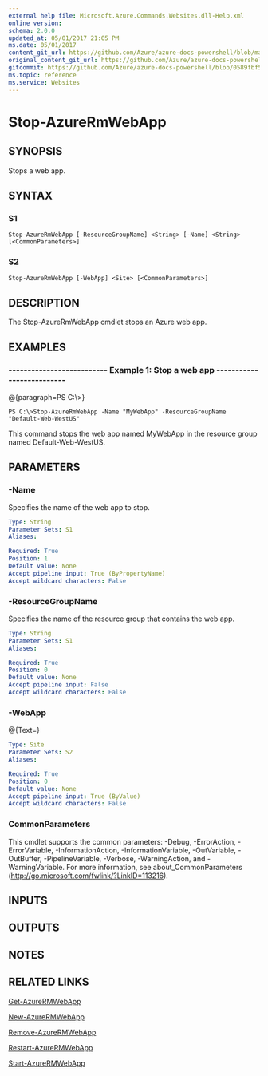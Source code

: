 ```yaml
---
external help file: Microsoft.Azure.Commands.Websites.dll-Help.xml
online version:
schema: 2.0.0
updated_at: 05/01/2017 21:05 PM
ms.date: 05/01/2017
content_git_url: https://github.com/Azure/azure-docs-powershell/blob/master/azureps-cmdlets-docs/ResourceManager/AzureRM.Websites/v1.1.4/Stop-AzureRmWebApp.md
original_content_git_url: https://github.com/Azure/azure-docs-powershell/blob/master/azureps-cmdlets-docs/ResourceManager/AzureRM.Websites/v1.1.4/Stop-AzureRmWebApp.md
gitcommit: https://github.com/Azure/azure-docs-powershell/blob/0589fbf53d27e39e0cf445261d29c64fb0859d62
ms.topic: reference
ms.service: Websites
---
```


# Stop-AzureRmWebApp

## SYNOPSIS
Stops a web app.

## SYNTAX

### S1
```
Stop-AzureRmWebApp [-ResourceGroupName] <String> [-Name] <String> [<CommonParameters>]
```

### S2
```
Stop-AzureRmWebApp [-WebApp] <Site> [<CommonParameters>]
```

## DESCRIPTION
The Stop-AzureRmWebApp cmdlet stops an Azure web app.

## EXAMPLES

### --------------------------  Example 1: Stop a web app  --------------------------
@{paragraph=PS C:\\\>}



```
PS C:\>Stop-AzureRmWebApp -Name "MyWebApp" -ResourceGroupName "Default-Web-WestUS"
```

This command stops the web app named MyWebApp in the resource group named Default-Web-WestUS.

## PARAMETERS

### -Name
Specifies the name of the web app to stop.

```yaml
Type: String
Parameter Sets: S1
Aliases: 

Required: True
Position: 1
Default value: None
Accept pipeline input: True (ByPropertyName)
Accept wildcard characters: False
```

### -ResourceGroupName
Specifies the name of the resource group that contains the web app.

```yaml
Type: String
Parameter Sets: S1
Aliases: 

Required: True
Position: 0
Default value: None
Accept pipeline input: False
Accept wildcard characters: False
```

### -WebApp
@{Text=}

```yaml
Type: Site
Parameter Sets: S2
Aliases: 

Required: True
Position: 0
Default value: None
Accept pipeline input: True (ByValue)
Accept wildcard characters: False
```

### CommonParameters
This cmdlet supports the common parameters: -Debug, -ErrorAction, -ErrorVariable, -InformationAction, -InformationVariable, -OutVariable, -OutBuffer, -PipelineVariable, -Verbose, -WarningAction, and -WarningVariable. For more information, see about_CommonParameters (http://go.microsoft.com/fwlink/?LinkID=113216).

## INPUTS

## OUTPUTS

## NOTES

## RELATED LINKS

[Get-AzureRMWebApp]()

[New-AzureRMWebApp]()

[Remove-AzureRMWebApp]()

[Restart-AzureRMWebApp]()

[Start-AzureRMWebApp]()

